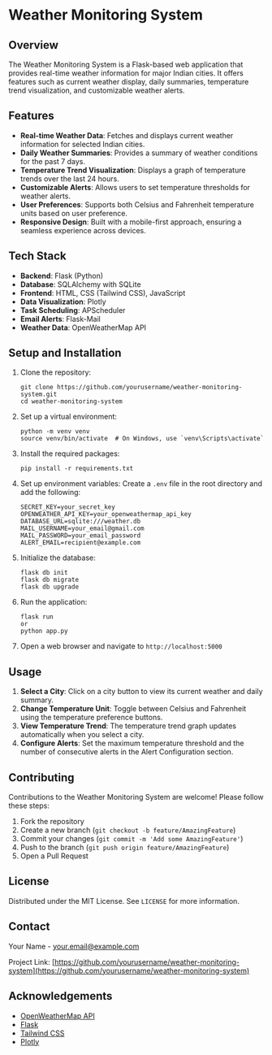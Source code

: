 # Weather Monitoring System

## Overview

The Weather Monitoring System is a Flask-based web application that provides real-time weather information for major Indian cities. It offers features such as current weather display, daily summaries, temperature trend visualization, and customizable weather alerts.

## Features

- **Real-time Weather Data**: Fetches and displays current weather information for selected Indian cities.
- **Daily Weather Summaries**: Provides a summary of weather conditions for the past 7 days.
- **Temperature Trend Visualization**: Displays a graph of temperature trends over the last 24 hours.
- **Customizable Alerts**: Allows users to set temperature thresholds for weather alerts.
- **User Preferences**: Supports both Celsius and Fahrenheit temperature units based on user preference.
- **Responsive Design**: Built with a mobile-first approach, ensuring a seamless experience across devices.

## Tech Stack

- **Backend**: Flask (Python)
- **Database**: SQLAlchemy with SQLite
- **Frontend**: HTML, CSS (Tailwind CSS), JavaScript
- **Data Visualization**: Plotly
- **Task Scheduling**: APScheduler
- **Email Alerts**: Flask-Mail
- **Weather Data**: OpenWeatherMap API

## Setup and Installation

1. Clone the repository:
   ```
   git clone https://github.com/yourusername/weather-monitoring-system.git
   cd weather-monitoring-system
   ```

2. Set up a virtual environment:
   ```
   python -m venv venv
   source venv/bin/activate  # On Windows, use `venv\Scripts\activate`
   ```

3. Install the required packages:
   ```
   pip install -r requirements.txt
   ```

4. Set up environment variables:
   Create a `.env` file in the root directory and add the following:
   ```
   SECRET_KEY=your_secret_key
   OPENWEATHER_API_KEY=your_openweathermap_api_key
   DATABASE_URL=sqlite:///weather.db
   MAIL_USERNAME=your_email@gmail.com
   MAIL_PASSWORD=your_email_password
   ALERT_EMAIL=recipient@example.com
   ```

5. Initialize the database:
   ```
   flask db init
   flask db migrate
   flask db upgrade
   ```

6. Run the application:
   ```
   flask run
   or
   python app.py
   ```

7. Open a web browser and navigate to `http://localhost:5000`

## Usage

1. **Select a City**: Click on a city button to view its current weather and daily summary.
2. **Change Temperature Unit**: Toggle between Celsius and Fahrenheit using the temperature preference buttons.
3. **View Temperature Trend**: The temperature trend graph updates automatically when you select a city.
4. **Configure Alerts**: Set the maximum temperature threshold and the number of consecutive alerts in the Alert Configuration section.

## Contributing

Contributions to the Weather Monitoring System are welcome! Please follow these steps:

1. Fork the repository
2. Create a new branch (`git checkout -b feature/AmazingFeature`)
3. Commit your changes (`git commit -m 'Add some AmazingFeature'`)
4. Push to the branch (`git push origin feature/AmazingFeature`)
5. Open a Pull Request

## License

Distributed under the MIT License. See `LICENSE` for more information.

## Contact

Your Name - your.email@example.com

Project Link: [https://github.com/yourusername/weather-monitoring-system](https://github.com/yourusername/weather-monitoring-system)

## Acknowledgements

- [OpenWeatherMap API](https://openweathermap.org/api)
- [Flask](https://flask.palletsprojects.com/)
- [Tailwind CSS](https://tailwindcss.com/)
- [Plotly](https://plotly.com/)
